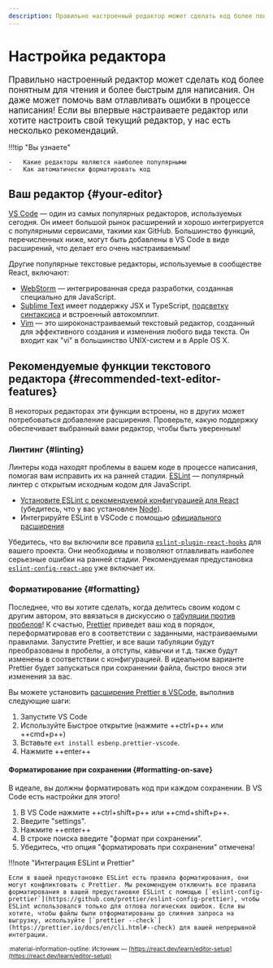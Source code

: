 ```yaml
---
description: Правильно настроенный редактор может сделать код более понятным для чтения и более быстрым для написания. Он даже может помочь вам отлавливать ошибки в процессе написания
---
```


# Настройка редактора

<big>Правильно настроенный редактор может сделать код более понятным для чтения и более быстрым для написания. Он даже может помочь вам отлавливать ошибки в процессе написания! Если вы впервые настраиваете редактор или хотите настроить свой текущий редактор, у нас есть несколько рекомендаций.</big>

!!!tip "Вы узнаете"

    -   Какие редакторы являются наиболее популярными
    -   Как автоматически форматировать код

## Ваш редактор {#your-editor}

[VS Code](https://code.visualstudio.com/) — один из самых популярных редакторов, используемых сегодня. Он имеет большой рынок расширений и хорошо интегрируется с популярными сервисами, такими как GitHub. Большинство функций, перечисленных ниже, могут быть добавлены в VS Code в виде расширений, что делает его очень настраиваемым!

Другие популярные текстовые редакторы, используемые в сообществе React, включают:

-   [WebStorm](https://www.jetbrains.com/webstorm/) — интегрированная среда разработки, созданная специально для JavaScript.
-   [Sublime Text](https://www.sublimetext.com/) имеет поддержку JSX и TypeScript, [подсветку синтаксиса](https://stackoverflow.com/a/70960574/458193) и встроенный автокомплит.
-   [Vim](https://www.vim.org/) — это широконастраиваемый текстовый редактор, созданный для эффективного создания и изменения любого вида текста. Он входит как "vi" в большинство UNIX-систем и в Apple OS X.

## Рекомендуемые функции текстового редактора {#recommended-text-editor-features}

В некоторых редакторах эти функции встроены, но в других может потребоваться добавление расширения. Проверьте, какую поддержку обеспечивает выбранный вами редактор, чтобы быть уверенным!

### Линтинг {#linting}

Линтеры кода находят проблемы в вашем коде в процессе написания, помогая вам исправить их на ранней стадии. [ESLint](https://eslint.org/) — популярный линтер с открытым исходным кодом для JavaScript.

-   [Установите ESLint с рекомендуемой конфигурацией для React](https://www.npmjs.com/package/eslint-config-react-app) (убедитесь, что у вас установлен [Node](https://nodejs.org/en/download/current/)).
-   Интегрируйте ESLint в VSCode с помощью [официального расширения](https://marketplace.visualstudio.com/items?itemName=dbaeumer.vscode-eslint)

Убедитесь, что вы включили все правила [`eslint-plugin-react-hooks`](https://www.npmjs.com/package/eslint-plugin-react-hooks) для вашего проекта. Они необходимы и позволяют отлавливать наиболее серьезные ошибки на ранней стадии. Рекомендуемая предустановка [`eslint-config-react-app`](https://www.npmjs.com/package/eslint-config-react-app) уже включает их.

### Форматирование {#formatting}

Последнее, что вы хотите сделать, когда делитесь своим кодом с другим автором, это ввязаться в дискуссию о [табуляции против пробелов](https://www.google.com/search?q=tabs+vs+пробелы)! К счастью, [Prettier](https://prettier.io/) приведет ваш код в порядок, переформатировав его в соответствии с заданными, настраиваемыми правилами. Запустите Prettier, и все ваши табуляции будут преобразованы в пробелы, а отступы, кавычки и т.д. также будут изменены в соответствии с конфигурацией. В идеальном варианте Prettier будет запускаться при сохранении файла, быстро внося эти изменения за вас.

Вы можете установить [расширение Prettier в VSCode](https://marketplace.visualstudio.com/items?itemName=esbenp.prettier-vscode), выполнив следующие шаги:

1.  Запустите VS Code
2.  Используйте Быстрое открытие (нажмите ++ctrl+p++ или ++cmd+p++)
3.  Вставьте `ext install esbenp.prettier-vscode`.
4.  Нажмите ++enter++

#### Форматирование при сохранении {#formatting-on-save}

В идеале, вы должны форматировать код при каждом сохранении. В VS Code есть настройки для этого!

1.  В VS Code нажмите ++ctrl+shift+p++ или ++cmd+shift+p++.
2.  Введите "settings".
3.  Нажмите ++enter++
4.  В строке поиска введите "формат при сохранении".
5.  Убедитесь, что опция "форматировать при сохранении" отмечена!

!!!note "Интеграция ESLint и Prettier"

    Если в вашей предустановке ESLint есть правила форматирования, они могут конфликтовать с Prettier. Мы рекомендуем отключить все правила форматирования в вашей предустановке ESLint с помощью [`eslint-config-prettier`](https://github.com/prettier/eslint-config-prettier), чтобы ESLint использовался только для отлова логических ошибок. Если вы хотите, чтобы файлы были отформатированы до слияния запроса на выгрузку, используйте [`prettier --check`](https://prettier.io/docs/en/cli.html#--check) для вашей непрерывной интеграции.

<small>:material-information-outline: Источник &mdash; [https://react.dev/learn/editor-setup](https://react.dev/learn/editor-setup)</small>
